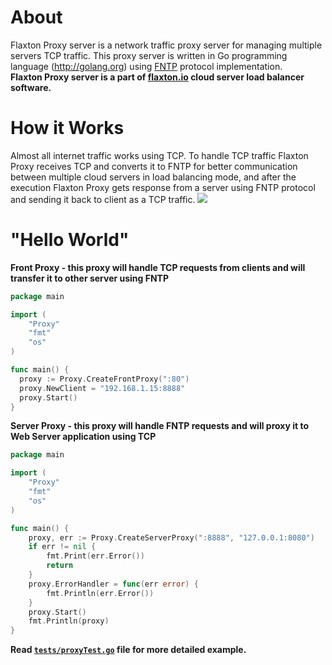# About
Flaxton Proxy server is a network traffic proxy server for managing multiple servers TCP traffic. This proxy server is written in Go programming language (<a href="http://golang.org" target="_blank">http://golang.org</a>) using <a href="https://github.com/flaxtonio/fntp"  target="_blank">FNTP</a> protocol implementation. <br/>
<b> Flaxton Proxy server is a part of <a href="http://flaxton.io" target="_blank">flaxton.io</a> cloud server load balancer software. </b>

# How it Works
Almost all internet traffic works using TCP. To handle TCP traffic Flaxton Proxy receives TCP and converts it to FNTP for better communication between multiple cloud servers in load balancing mode, and after the execution Flaxton Proxy gets response from a server using FNTP protocol and sending it back to client as a TCP traffic. 
<img src="http://flaxton.io/img/proxyser.gif" />

# "Hello World"
<b>Front Proxy - this proxy will handle TCP requests from clients and will transfer it to other server using FNTP </b>
```go
package main

import (
	"Proxy"
	"fmt"
	"os"
)

func main() {
  proxy := Proxy.CreateFrontProxy(":80")
  proxy.NewClient = "192.168.1.15:8888"
  proxy.Start()
}
```
<b>Server Proxy - this proxy will handle FNTP requests and will proxy it to Web Server application using TCP</b>
```go
package main

import (
	"Proxy"
	"fmt"
	"os"
)

func main() {
	proxy, err := Proxy.CreateServerProxy(":8888", "127.0.0.1:8080")
	if err != nil {
		fmt.Print(err.Error())
		return
	}
	proxy.ErrorHandler = func(err error) {
		fmt.Println(err.Error())
	}
	proxy.Start()
	fmt.Println(proxy)
}
```
<b>Read <a href="https://github.com/flaxtonio/flaxton-proxy/blob/master/tests/proxyTest.go" target="_blank"><code>tests/proxyTest.go</code></a> file for more detailed example.</b>
